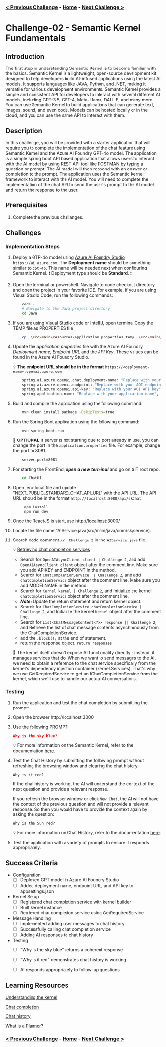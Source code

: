 ### [< Previous Challenge](./Challenge-01.md) - [**Home**](../README.md) - [Next Challenge >](./Challenge-03.md)

# Challenge-02 - Semantic Kernel Fundamentals

## Introduction

The first step in understanding Semantic Kernel is to become familiar with the basics. Semantic Kernel is a lightweight, open-source development kit designed to help developers build AI-infused applications using the latest AI models. It supports languages like JAVA, Python, and .NET, making it versatile for various development environments. Semantic Kernel provides a simple and consistent API for developers to interact with several different AI models, including GPT-3.5, GPT-4, Meta-Llama, DALL·E, and many more. You can use Semantic Kernel to build applications that can generate text, images, sound, and even code. Models can be hosted locally or in the cloud, and you can use the same API to interact with them.

## Description

In this challenge, you will be provided with a starter application that will require you to complete the implementation of the chat feature using Semantic Kernel and the Azure AI Foundry GPT-4o model. The application is a simple spring boot API based application that allows users to interact with the AI model by using REST API tool like POSTMAN by typing a question or prompt. The AI model will then respond with an answer or completion to the prompt. The application uses the Semantic Kernel framework to interact with the AI model. You will need to complete the implementation of the chat API to send the user's prompt to the AI model and return the response to the user.

## Prerequisites

1. Complete the previous challanges.

## Challenges

### Implementation Steps

1. Deploy a GTP-4o model using  [Azure AI Foundry Studio](https://ai.azure.com) `https://ai.azure.com`. The **Deployment name** should be something similar to ``` gpt-4o ```. This name will be needed next when configuring Semantic Kernel. :exclamation: Deployment type should be **Standard**. :exclamation:
2. Open the terminal or powershell. Navigate to code checkout directory and open the project in your favorite IDE. For example, if you are using Visual Studio Code, run the following commands:  
    ```bash
        code .
        # Navigate to the Java project directory
        cd Java 
    ```
4. If you are using Visual Studio code or IntelliJ, open terminal Copy the TEMP file as PROPERTIES file
    ```bash
        cp .\src\main\resources\application.properties.temp .\src\main\resources\application.properties
    ```
3. Update the *application.properties* file with the Azure AI Foundry *Deployment name*, *Endpoint URL* and the *API Key*. These values can be found in the Azure AI Foundry Studio.

    :bulb: **The endpoint URL should be in the format** ```https://<deployment-name>.openai.azure.com```

    ```bash
        spring.ai.azure.openai.chat.deployment-name: "Replace with your AOI deployment name",
        spring.ai.azure.openai.endpoint: "Replace with your AOI endpoint",
        spring.ai.azure.openai.api-key: "Replace with your AOI API key",
        spring.application.name: "Replace with your application name",
    ```

4. Build and compile the application using the following command:

    ```bash
        mvn clean install package -DskipTests=true
    ```
5. Run the Spring Boot application using the following command:

    ```bash
        mvn spring-boot:run
    ```
   :pushpin: **OPTIONAL** If server is not starting due to port already in use, you can change the port in the `application.properties` file. For example, change the port to 8081.
    
    ```bash
        server.port=8081
    ```
6. For starting the FrontEnd, **_open a new terminal_** and go on GIT root repo. 
    ```bash
        cd ChatUI
   ```
7. Open .env.local file and update "NEXT_PUBLIC_STANDARD_CHAT_API_URL" with the API URL. The API URL should be in the format ```http://localhost:8080/api/skChat```. 
   ```bash
        npm install
        npm run dev
    ```
6. Once the ReactJS is start, use [http://localhost:3000/](http://localhost:3000/)
6. Locate the file name "AIService.java(src/main/java/com/sk/service).
7. Search code comment `//  Challenge 2` in the `AIService.java` file. 

    :bulb: [Retrieving chat completion services](https://learn.microsoft.com/en-us/semantic-kernel/concepts/ai-services/chat-completion/?tabs=csharp-AzureOpenAI%2Cpython-AzureOpenAI%2Cjava-AzureOpenAI&pivots=programming-language-java#retrieving-chat-completion-services)
    
    - Search for `OpenAIAsyncClient client | Challenge 2`,  and add `OpenAIAsyncClient client` object after the comment line. Make sure you add APIKEY and ENDPOINT in the method.
    - Search for `ChatCompletionService  | Challenge 2`,  and add `ChatCompletionService` object after the comment line. Make sure you add MODELNAME in the method.
    - Search for `Kernel kernel | Challenge 2`,  and Initialize the kernel `ChatCompletionService` object after the comment line.
    - **_Note:_** Update the return statement and return kernel object.
    - Search for `ChatCompletionService chatCompletionService | Challenge 2`,  and Initialize the kernel `Kernel` object after the comment line.
    - Search for `List<ChatMessageContent<?>> response || Challenge 2`,  and Retrieve the list of chat message contents asynchronously from the ChatCompletionService.
    - add the `.block();` at the end of statement.
    - return the response object. `return responses`

    :pushpin:  The kernel itself doesn't expose AI functionality directly - instead, it manages services that do. When we want to send messages to the AI, we need to obtain a reference to the chat service specifically from the kernel's dependency injection container (kernel.Services). That's why we use GetRequiredService to get an IChatCompletionService from the kernel, which we'll use to handle our actual AI conversations.


### Testing

1. Run the application and test the chat completion by submitting the prompt:
2. Open the browser http://localhost:3000
3. Use the following PROMPT:

    ```json
   Why is the sky blue?
    ```
    :bulb: For more information on the Semantic Kernel, refer to the documentation [here](https://learn.microsoft.com/en-us/semantic-kernel/concepts/kernel?pivots=programming-language-java).

1. Test the Chat History by submitting the following prompt without refreshing the browsing window and clearing the chat history.

    ```text
    Why is it red?
    ```

    If the chat history is working, the AI will understand the context of the next question  and provide a relevant response.

    If you refresh the browser window or click `New Chat`, the AI will not have the context of the previous question and will not provide a relevant response. So then you would have to provide the context again by asking the question:

    ```text
    Why is the Sun red?
    ```

    :bulb: For more information on Chat History, refer to the documentation [here](https://learn.microsoft.com/en-us/semantic-kernel/concepts/ai-services/chat-completion/chat-history?pivots=programming-language-csharp).

1. Test the application with a variety of prompts to ensure it responds appropriately.

## Success Criteria

- Configuration
  - [ ] Deployed GPT model in Azure AI Foundry Studio
  - [ ] Added deployment name, endpoint URL, and API key to appsettings.json
- Kernel Setup
  - [ ] Registered chat completion service with kernel builder
  - [ ] Built kernel instance
  - [ ] Retrieved chat completion service using GetRequiredService
- Message Handling
  - [ ] Implemented adding user messages to chat history
  - [ ] Successfully calling chat completion service
  - [ ] Adding AI responses to chat history
- Testing
  - [ ] "Why is the sky blue" returns a coherent response
  - [ ] "Why is it red" demonstrates chat history is working
  - [ ] AI responds appropriately to follow-up questions


## Learning Resources

[Understanding the kernel](https://learn.microsoft.com/en-us/semantic-kernel/concepts/kernel?pivots=programming-language-csharp)

[Chat completion](https://learn.microsoft.com/en-us/semantic-kernel/concepts/ai-services/chat-completion/?tabs=csharp-AzureOpenAI%2Cpython-AzureOpenAI%2Cjava-AzureOpenAI&pivots=programming-language-csharp)

[Chat history](https://learn.microsoft.com/en-us/semantic-kernel/concepts/ai-services/chat-completion/chat-history?pivots=programming-language-csharp)

[What is a Planner?](https://learn.microsoft.com/en-us/semantic-kernel/concepts/planning?pivots=programming-language-csharp)

### [< Previous Challenge](./Challenge-01.md) - **[Home](../README.md)** - [Next Challenge >](./Challenge-03.md)
